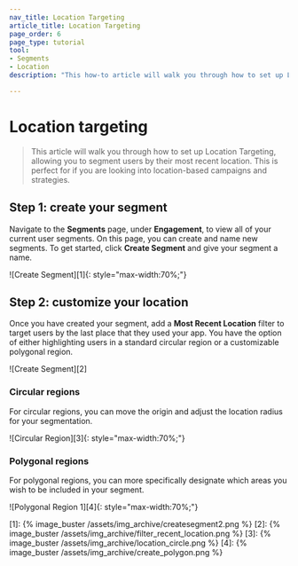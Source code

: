 ```yaml
---
nav_title: Location Targeting
article_title: Location Targeting
page_order: 6
page_type: tutorial
tool: 
- Segments
- Location
description: "This how-to article will walk you through how to set up Location Targeting, allowing you to segment users by location."

---
```

# Location targeting

> This article will walk you through how to set up Location Targeting, allowing you to segment users by their most recent location. This is perfect for if you are looking into location-based campaigns and strategies.


## Step 1: create your segment

Navigate to the **Segments** page, under **Engagement**, to view all of your current user segments. On this page, you can create and name new segments. To get started, click **Create Segment** and give your segment a name.

![Create Segment][1]{: style="max-width:70%;"}

## Step 2: customize your location

Once you have created your segment, add a **Most Recent Location** filter to target users by the last place that they used your app. You have the option of either highlighting users in a standard circular region or a customizable polygonal region.

![Create Segment][2]

### Circular regions

For circular regions, you can move the origin and adjust the location radius for your segmentation.

![Circular Region][3]{: style="max-width:70%;"}

### Polygonal regions

For polygonal regions, you can more specifically designate which areas you wish to be included in your segment.

![Polygonal Region 1][4]{: style="max-width:70%;"}

[1]: {% image_buster /assets/img_archive/createsegment2.png %}
[2]: {% image_buster /assets/img_archive/filter_recent_location.png %}
[3]: {% image_buster /assets/img_archive/location_circle.png %}
[4]: {% image_buster /assets/img_archive/create_polygon.png %}
